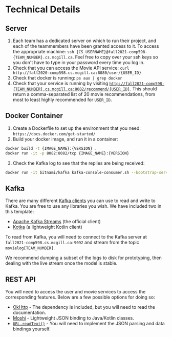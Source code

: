 # Technical Details

## Server

1. Each team has a dedicated server on which to run their project, and each of the teammembers have been granted access to it. To access the appropriate machine: `ssh {CS_USERNAME}@fall2021-comp598-{TEAM_NUMBER}.cs.mcgill.ca`. Feel free to copy over your ssh keys so you don't have to type in your password every time you log in.
2. Check that you can access the Movie API service: `curl http://fall2020-comp598.cs.mcgill.ca:8080/user/{USER_ID}`
3. Check that docker is running: `ps aux | grep docker`
4. Check that your service is running by visiting [`http://fall2021-comp598-{TEAM_NUMBER}.cs.mcgill.ca:8082/recommend/{USER_ID}`](http://fall2021-comp598-{TEAM_NUMBER}.cs.mcgill.ca:8082/recommend/{USER_ID}). This should return a comma-separated list of 20 movie recommendations, from most to least highly recommended for `USER_ID`.

## Docker Container

1. Create a Dockerfile to set up the environment that you need: `https://docs.docker.com/get-started/`
2. Build your docker image, and run it in a container:

```bash
docker build -t {IMAGE_NAME}:{VERSION} .
docker run -it -p 8082:8082/tcp {IMAGE_NAME}:{VERSION}
```
3. Check the Kafka log to see that the replies are being received:

```bash
docker run -it bitnami/kafka kafka-console-consumer.sh --bootstrap-server fall2021-comp598.cs.mcgill.ca:9092 --topic movielog{TEAM_NUMBER}
```

## Kafka

There are many different [Kafka clients](https://docs.confluent.io/current/clients/index.html) you can use to read and write to Kafka. You are free to use any libraries you wish. We have included two in this template:

* [Apache Kafka Streams](https://kafka.apache.org/documentation/streams/) (the official client)
* [Kotka](https://github.com/blueanvil/kotka/) (a lightweight Kotlin client)

To read from Kafka, you will need to connect to the Kafka server at `fall2021-comp598.cs.mcgill.ca:9092` and stream from the topic `movielog[TEAM_NUMBER]`.

We recommend dumping a subset of the logs to disk for prototyping, then dealing with the live stream once the model is stable.

## REST API

You will need to access the user and movie services to access the corresponding features. Below are a few possible options for doing so:

* [OkHttp](https://github.com/square/okhttp) - The dependency is included, but you will need to read the documentation.
* [Moshi](https://github.com/square/moshi) - Lightweight JSON binding to Java/Kotlin classes.
* [`URL.readText()`](https://kotlinlang.org/api/latest/jvm/stdlib/kotlin.io/java.net.-u-r-l/read-text.html) - You will need to implement the JSON parsing and data bindings yourself.
